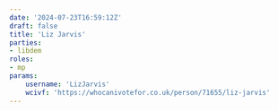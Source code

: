 ```yaml
---
date: '2024-07-23T16:59:12Z'
draft: false
title: 'Liz Jarvis'
parties:
- libdem
roles:
- mp
params:
    username: 'LizJarvis'
    wcivf: 'https://whocanivotefor.co.uk/person/71655/liz-jarvis'
---
```

